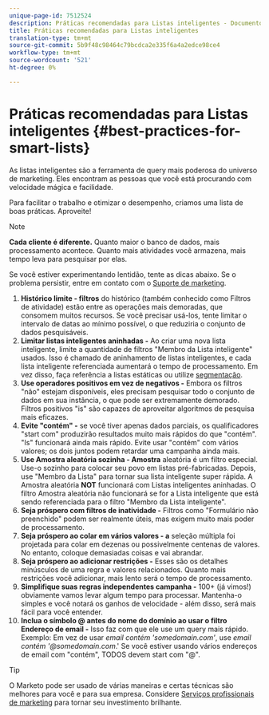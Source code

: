 ```yaml
---
unique-page-id: 7512524
description: Práticas recomendadas para Listas inteligentes - Documentos de marketing - Documentação do produto
title: Práticas recomendadas para Listas inteligentes
translation-type: tm+mt
source-git-commit: 5b9f48c98464c79bcdca2e335f6a4a2edce98ce4
workflow-type: tm+mt
source-wordcount: '521'
ht-degree: 0%

---
```



# Práticas recomendadas para Listas inteligentes {#best-practices-for-smart-lists}

As listas inteligentes são a ferramenta de query mais poderosa do universo de marketing. Eles encontram as pessoas que você está procurando com velocidade mágica e facilidade.

Para facilitar o trabalho e otimizar o desempenho, criamos uma lista de boas práticas. Aproveite!

>[!NOTE]
>
>**Cada cliente é diferente.** Quanto maior o banco de dados, mais processamento acontece. Quanto mais atividades você armazena, mais tempo leva para pesquisar por elas.
>
>Se você estiver experimentando lentidão, tente as dicas abaixo. Se o problema persistir, entre em contato com o [Suporte de marketing](https://nation.marketo.com/t5/Support/ct-p/Support).

1. **Histórico limite - filtros** do histórico (também conhecido como Filtros de atividade) estão entre as operações mais demoradas, que consomem muitos recursos. Se você precisar usá-los, tente limitar o intervalo de datas ao mínimo possível, o que reduziria o conjunto de dados pesquisáveis.
1. **Limitar listas inteligentes aninhadas -** Ao criar uma nova lista inteligente, limite a quantidade de filtros &quot;Membro da Lista inteligente&quot; usados. Isso é chamado de aninhamento de listas inteligentes, e cada lista inteligente referenciada aumentará o tempo de processamento. Em vez disso, faça referência a listas estáticas ou utilize [segmentação](/help/marketo/product-docs/personalization/segmentation-and-snippets/segmentation/create-a-segmentation.md).
1. **Use operadores positivos em vez de negativos -** Embora os filtros &quot;não&quot; estejam disponíveis, eles precisam pesquisar todo o conjunto de dados em sua instância, o que pode ser extremamente demorado. Filtros positivos &quot;is&quot; são capazes de aproveitar algoritmos de pesquisa mais eficazes.
1. **Evite &quot;contém&quot; -** se você tiver apenas dados parciais, os qualificadores &quot;start com&quot; produzirão resultados muito mais rápidos do que &quot;contém&quot;. &quot;Is&quot; funcionará ainda mais rápido. Evite usar &quot;contém&quot; com vários valores; os dois juntos podem retardar uma campanha ainda mais.
1. **Use Amostra aleatória sozinha - Amostra** aleatória é um filtro especial. Use-o sozinho para colocar seu povo em listas pré-fabricadas. Depois, use &quot;Membro da Lista&quot; para tornar sua lista inteligente super rápida. A Amostra aleatória **NOT** funcionará com Listas inteligentes aninhadas. O filtro Amostra aleatória não funcionará se for a Lista inteligente que está sendo referenciada para o filtro &quot;Membro da Lista inteligente&quot;.
1. **Seja próspero com filtros de inatividade -** Filtros como &quot;Formulário não preenchido&quot; podem ser realmente úteis, mas exigem muito mais poder de processamento.
1. **Seja próspero ao colar em vários valores - a** seleção múltipla foi projetada para colar em dezenas ou possivelmente centenas de valores. No entanto, coloque demasiadas coisas e vai abrandar.
1. **Seja próspero ao adicionar restrições -** Esses são os detalhes minúsculos de uma regra e valores relacionados. Quanto mais restrições você adicionar, mais lento será o tempo de processamento.
1. **Simplifique suas regras independentes campanha -** 100+ (já vimos!) obviamente vamos levar algum tempo para processar. Mantenha-o simples e você notará os ganhos de velocidade - além disso, será mais fácil para você entender.
1. **Inclua o símbolo @ antes do nome do domínio ao usar o filtro** **Endereço de email -** Isso faz com que ele use um query mais rápido. Exemplo: Em vez de usar _email contém &#39;somedomain.com&#39;_, use _email contém &#39;@somedomain.com_.&#39; Se você estiver usando vários endereços de email com &quot;contém&quot;, TODOS devem start com &quot;@&quot;.

>[!TIP]
>
>O Marketo pode ser usado de várias maneiras e certas técnicas são melhores para você e para sua empresa. Considere [Serviços profissionais de marketing](https://pages2.marketo.com/72-hour-survival-guide.html) para tornar seu investimento brilhante.

